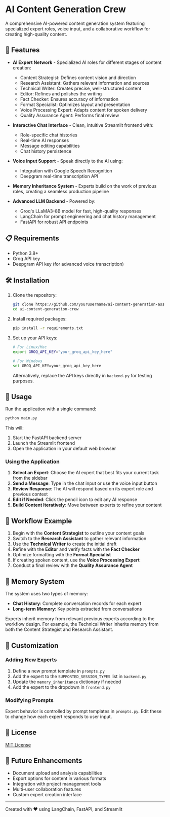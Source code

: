 # AI Content Generation Crew

A comprehensive AI-powered content generation system featuring specialized expert roles, voice input, and a collaborative workflow for creating high-quality content.

## 🌟 Features

- **AI Expert Network** - Specialized AI roles for different stages of content creation:
  - Content Strategist: Defines content vision and direction
  - Research Assistant: Gathers relevant information and sources
  - Technical Writer: Creates precise, well-structured content
  - Editor: Refines and polishes the writing
  - Fact Checker: Ensures accuracy of information
  - Format Specialist: Optimizes layout and presentation
  - Voice Processing Expert: Adapts content for spoken delivery
  - Quality Assurance Agent: Performs final review

- **Interactive Chat Interface** - Clean, intuitive Streamlit frontend with:
  - Role-specific chat histories
  - Real-time AI responses
  - Message editing capabilities
  - Chat history persistence

- **Voice Input Support** - Speak directly to the AI using:
  - Integration with Google Speech Recognition
  - Deepgram real-time transcription API

- **Memory Inheritance System** - Experts build on the work of previous roles, creating a seamless production pipeline

- **Advanced LLM Backend** - Powered by:
  - Groq's LLaMA3-8B model for fast, high-quality responses
  - LangChain for prompt engineering and chat history management
  - FastAPI for robust API endpoints

## 📋 Requirements

- Python 3.8+
- Groq API key
- Deepgram API key (for advanced voice transcription)

## 🛠️ Installation

1. Clone the repository:
   ```bash
   git clone https://github.com/yourusername/ai-content-generation-assistant.git
   cd ai-content-generation-crew
   ```

2. Install required packages:
   ```bash
   pip install -r requirements.txt
   ```

3. Set up your API keys:
   ```bash
   # For Linux/Mac
   export GROQ_API_KEY="your_groq_api_key_here"
   
   # For Windows
   set GROQ_API_KEY=your_groq_api_key_here
   ```

   Alternatively, replace the API keys directly in `backend.py` for testing purposes.

## 🚀 Usage

Run the application with a single command:

```bash
python main.py
```

This will:
1. Start the FastAPI backend server
2. Launch the Streamlit frontend
3. Open the application in your default web browser

### Using the Application

1. **Select an Expert**: Choose the AI expert that best fits your current task from the sidebar
2. **Send a Message**: Type in the chat input or use the voice input button
3. **Review Response**: The AI will respond based on its expert role and previous context
4. **Edit if Needed**: Click the pencil icon to edit any AI response
5. **Build Content Iteratively**: Move between experts to refine your content

## 🔄 Workflow Example

1. Begin with the **Content Strategist** to outline your content goals
2. Switch to the **Research Assistant** to gather relevant information
3. Use the **Technical Writer** to create the initial draft
4. Refine with the **Editor** and verify facts with the **Fact Checker**
5. Optimize formatting with the **Format Specialist**
6. If creating spoken content, use the **Voice Processing Expert**
7. Conduct a final review with the **Quality Assurance Agent**

## 🧠 Memory System

The system uses two types of memory:
- **Chat History**: Complete conversation records for each expert
- **Long-term Memory**: Key points extracted from conversations

Experts inherit memory from relevant previous experts according to the workflow design. For example, the Technical Writer inherits memory from both the Content Strategist and Research Assistant.

## 🔧 Customization

### Adding New Experts

1. Define a new prompt template in `prompts.py`
2. Add the expert to the `SUPPORTED_SESSION_TYPES` list in `backend.py`
3. Update the `memory_inheritance` dictionary if needed
4. Add the expert to the dropdown in `frontend.py`

### Modifying Prompts

Expert behavior is controlled by prompt templates in `prompts.py`. Edit these to change how each expert responds to user input.

## 📝 License

[MIT License](LICENSE)

## 🔮 Future Enhancements

- Document upload and analysis capabilities
- Export options for content in various formats
- Integration with project management tools
- Multi-user collaboration features
- Custom expert creation interface

---

Created with ❤️ using LangChain, FastAPI, and Streamlit

